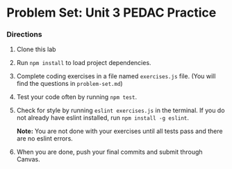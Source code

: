 # Problem Set: Unit 3 PEDAC Practice

### Directions
1. Clone this lab
2. Run `npm install` to load project dependencies.
3. Complete coding exercises in a file named `exercises.js` file. (You will find the questions in `problem-set.md`)
4. Test your code often by running `npm test`.
5. Check for style by running `eslint exercises.js` in the terminal. If you do not already have eslint installed, run `npm install -g eslint`.

   **Note:** You are not done with your exercises until all tests pass and there are no eslint errors.

6. When you are done, push your final commits and submit through Canvas.
